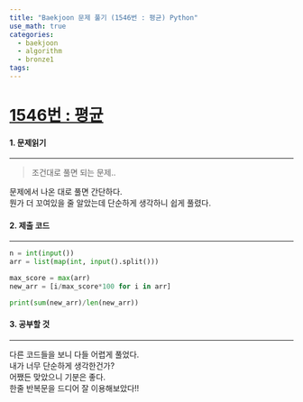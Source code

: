 ```yaml
---
title: "Baekjoon 문제 풀기 (1546번 : 평균) Python"
use_math: true
categories:
  - baekjoon
  - algorithm
  - bronze1
tags:
---
```



# [1546번 : 평균](https://www.acmicpc.net/problem/1546)



#### 1. 문제읽기
---

> 조건대로 풀면 되는 문제..  

문제에서 나온 대로 풀면 간단하다.  
뭔가 더 꼬여있을 줄 알았는데 단순하게 생각하니 쉽게 풀렸다.  



#### 2. 제출 코드 
---



```python
n = int(input())
arr = list(map(int, input().split()))

max_score = max(arr)
new_arr = [i/max_score*100 for i in arr]

print(sum(new_arr)/len(new_arr))
```




#### 3. 공부할 것
---

다른 코드들을 보니 다들 어렵게 풀었다.  
내가 너무 단순하게 생각한건가?  
어쨌든 맞았으니 기분은 좋다.  
한줄 반복문을 드디어 잘 이용해보았다!!  
